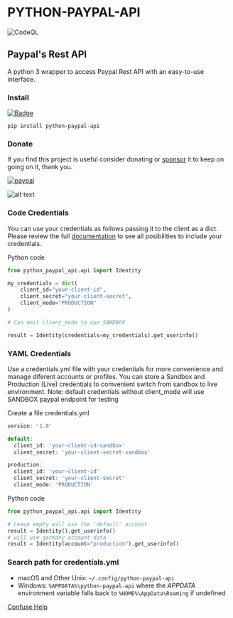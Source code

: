 # PYTHON-PAYPAL-API

![CodeQL](https://img.shields.io/github/v/release/denisneuf/python-paypal-api)

## Paypal's Rest API

A python 3 wrapper to access Paypal Rest API with an easy-to-use interface.

### Install

[![Badge](https://img.shields.io/pypi/v/python-paypal-api?style=for-the-badge)](https://pypi.org/project/python-paypal-api/)

```
pip install python-paypal-api
```

### Donate

If you find this project is useful consider donating or [sponsor](https://github.com/sponsors/denisneuf) it to keep on going on it, thank you.

[![paypal](https://www.paypalobjects.com/en_US/i/btn/btn_donate_LG.gif)](https://www.paypal.com/donate?hosted_button_id=G3KB6M2G9YV9C)

![alt text](https://github.com/denisneuf/python-amazon-ad-api/blob/main/test/codigo-QR.png?raw=true)


### Code Credentials
You can use your credentials as follows passing it to the client as a dict. Please review the full [documentation](https://github.com/sponsors/denisneuf) to see all posibilities to include your credentials.

Python code

```python
from python_paypal_api.api import Identity

my_credentials = dict(
    client_id="your-client-id",
    client_secret="your-client-secret",
    client_mode="PRODUCTION"
)

# Can omit client_mode to use SANDBOX

result = Identity(credentials=my_credentials).get_userinfo()

```

### YAML Credentials
Use a credentials.yml file with your credentials for more convenience and manage diferent accounts or profiles. You can store a Sandbox and Production (Live) credentials to comvenient switch from sandbox to live environment.
Note: default credentials without client_mode will use SANDBOX paypal endpoint for testing

Create a file credentials.yml

```javascript
version: '1.0'

default:
  client_id: 'your-client-id-sandbox'
  client_secret: 'your-client-secret-sandbox'

production:
  client_id: 'your-client-id'
  client_secret: 'your-client-secret'
  client_mode: 'PRODUCTION'

```

Python code

```python
from python_paypal_api.api import Identity

# Leave empty will use the 'default' account
result = Identity().get_userinfo()
# will use germany account data
result = Identity(account="production").get_userinfo()
```



### Search path for credentials.yml

* macOS and Other Unix: `~/.config/python-paypal-api`
* Windows: `%APPDATA%\python-paypal-api` where the <cite>APPDATA</cite> environment variable falls
back to `%HOME%\AppData\Roaming` if undefined


[Confuse Help](https://confuse.readthedocs.io/en/latest/usage.html#search-paths)

